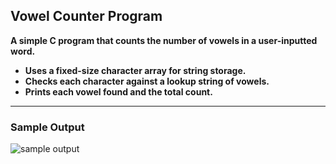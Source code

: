 
## Vowel Counter Program

**A simple C program that counts the number of vowels in a user-inputted word.**

- **Uses a fixed-size character array for string storage.**
- **Checks each character against a lookup string of vowels.**
- **Prints each vowel found and the total count.**
---
### Sample Output 
![sample output](https://github.com/zoreladrean/C-language-codes/blob/main/vowel_counter/sampleOutput.PNG)
